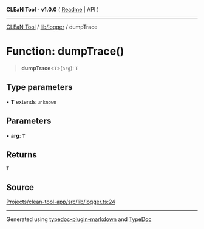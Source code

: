 **CLEaN Tool - v1.0.0** ( [Readme](../../../README.md) \| API )

***

[CLEaN Tool](../../../modules.md) / [lib/logger](../README.md) / dumpTrace

# Function: dumpTrace()

> **dumpTrace**\<`T`\>(`arg`): `T`

## Type parameters

▪ **T** extends `unknown`

## Parameters

▪ **arg**: `T`

## Returns

`T`

## Source

[Projects/clean-tool-app/src/lib/logger.ts:24](https://github.com/yuckyh/clean-tool-app/)

***

Generated using [typedoc-plugin-markdown](https://www.npmjs.com/package/typedoc-plugin-markdown) and [TypeDoc](https://typedoc.org/)
